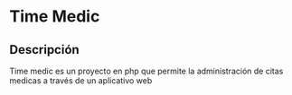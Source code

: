 # Time Medic

## Descripción

Time medic es un proyecto en php que permite la administración de citas medicas a través de un aplicativo web
